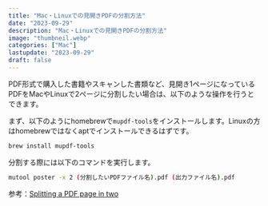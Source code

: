 ```yaml
---
title: "Mac・Linuxでの見開きPDFの分割方法"
date: "2023-09-29"
description: "Mac・Linuxでの見開きPDFの分割方法"
image: "thumbneil.webp"
categories: ["Mac"]
lastupdate: "2023-09-29"
draft: false
---
```


PDF形式で購入した書籍やスキャンした書類など、見開き1ページになっているPDFをMacやLinuxで2ページに分割したい場合は、以下のような操作を行うとできます。

まず、以下のようにhomebrewで`mupdf-tools`をインストールします。Linuxの方はhomebrewではなくaptでインストールできるはずです。

```bash
brew install mupdf-tools
```

分割する際には以下のコマンドを実行します。

```bash
mutool poster -x 2 (分割したいPDFファイル名).pdf (出力ファイル名).pdf
```

参考：[Splitting a PDF page in two](https://askubuntu.com/questions/56853/splitting-a-pdf-page-in-two)
